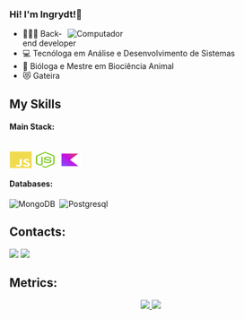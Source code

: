 ### Hi! I'm Ingrydt!👋

  <img src="https://github.com/iaalcantara/iaalcantara/assets/52355603/6c0b4cc7-593d-4899-93d6-5040893698c5" min-width="400px" max-width="400px" width="400px" align="right" alt="Computador">
 
- 👩🏾‍💻 Back-end developer
- 💻 Tecnóloga em Análise e Desenvolvimento de Sistemas
- 🔬 Bióloga e Mestre em Biociência Animal
- 😻 Gateira



## My Skills

#### Main Stack:
  
 <div style="display: inline_block"><br>
  <img align="center" alt="Ia-Js" height="30" width="40" src="https://raw.githubusercontent.com/devicons/devicon/master/icons/javascript/javascript-plain.svg">
  <img align="center" alt="Ia-Nodejs" height="30" width="40" src="https://raw.githubusercontent.com/devicons/devicon/master/icons/nodejs/nodejs-plain.svg">
  <img align="center" alt="Ia-Kotlin" height="30" width="40" src="https://raw.githubusercontent.com/devicons/devicon/master/icons/kotlin/kotlin-original.svg">
</div>

#### Databases:

![MongoDB](https://img.shields.io/badge/MongoDB-4EA94B?style=for-the-badge&logo=mongodb&logoColor=white)&nbsp;
![Postgresql](https://img.shields.io/badge/PostgreSQL-316192?style=for-the-badge&logo=postgresql&logoColor=white)&nbsp;
  
## Contacts:
  
  <div>
  <a href = "mailto:ingrydtalcacntara@gmail.com"><img src="https://img.shields.io/badge/-Gmail-%23333?style=for-the-badge&logo=gmail&logoColor=white" target="_blank"></a>
  <a href="linkedin.com/in/ingrydtalcântara" target="_blank"><img src="https://img.shields.io/badge/-LinkedIn-%230077B5?style=for-the-badge&logo=linkedin&logoColor=white" target="_blank"></a>
 </div>

## Metrics:

 <div align="center">
  <a href="https://github.com/iaalcantara">
  <img height="180em" src="https://github-readme-stats.vercel.app/api?username=iaalcantara&show_icons=true&theme=dracula&include_all_commits=true&count_private=true"/>
  <img height="180em" src="https://github-readme-stats.vercel.app/api/top-langs/?username=iaalcantara&layout=compact&langs_count=7&theme=dracula"/>
</div>
